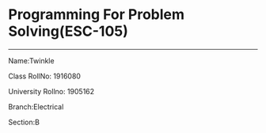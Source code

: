 # Programming For Problem Solving(ESC-105)
------
Name:Twinkle

Class RollNo: 1916080

University Rollno: 1905162

Branch:Electrical

Section:B

